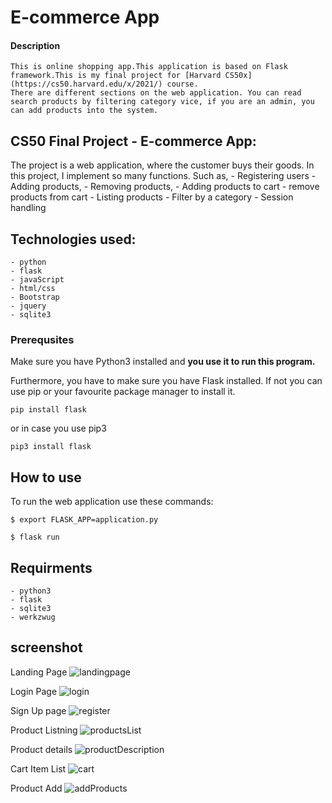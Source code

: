 # E-commerce App
#### Description
    This is online shopping app.This application is based on Flask framework.This is my final project for [Harvard CS50x](https://cs50.harvard.edu/x/2021/) course.
    There are different sections on the web application. You can read search products by filtering category vice, if you are an admin, you can add products into the system.


## CS50 Final Project - E-commerce App:
The project is a web application, where the customer buys their goods. In this project, I implement so many functions. Such as,
    - Registering users
    - Adding products,
    - Removing products,
    - Adding products to cart
    - remove products from cart
    - Listing products
    - Filter by a category
    - Session handling

## Technologies used:
    - python
    - flask
    - javaScript
    - html/css
    - Bootstrap
    - jquery
    - sqlite3

### Prerequsites

Make sure you have Python3 installed and __you use it to run this program.__

Furthermore, you have to make sure you have Flask installed. If not you can use pip or your favourite package manager to install it.

```
pip install flask
```

or in case you use pip3

```
pip3 install flask
```

## How to use

To run the web application use these commands:

```
$ export FLASK_APP=application.py

$ flask run
```

## Requirments
    - python3
    - flask
    - sqlite3
    - werkzwug

## screenshot
Landing Page
![landingpage](https://user-images.githubusercontent.com/29893232/142298722-78e817f8-207e-443f-a908-2928a0f82d14.png)

Login Page
![login](https://user-images.githubusercontent.com/29893232/142298787-3e894b58-51d0-4515-b4bd-e568e0760a47.png)

Sign Up page
![register](https://user-images.githubusercontent.com/29893232/142298795-3ef3efe9-978d-47d8-a002-f3ac88bd7e34.png)

Product Listning
![productsList](https://user-images.githubusercontent.com/29893232/142298806-247ff533-9090-4030-b03f-643b69c04094.png)

Product details
![productDescription](https://user-images.githubusercontent.com/29893232/142298812-2ff18087-9d6f-4c48-9f34-4ee87e05fa78.png)

Cart Item List
![cart](https://user-images.githubusercontent.com/29893232/142298817-7b270197-f1fa-4afb-bdf4-7cf8adeea834.png)

Product Add
![addProducts](https://user-images.githubusercontent.com/29893232/142298829-9857a545-3f4e-4ef8-87f0-b5a477f4d861.png)
